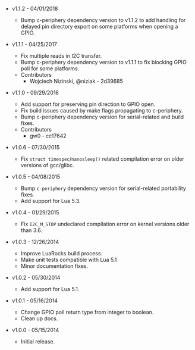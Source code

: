 * v1.1.2 - 04/01/2018
    * Bump c-periphery dependency version to v1.1.2 to add handling for delayed
      pin directory export on some platforms when opening a GPIO.

* v1.1.1 - 04/25/2017
    * Fix multiple reads in I2C transfer.
    * Bump c-periphery dependency version to v1.1.1 to fix blocking GPIO poll
      for some platforms.
    * Contributors
        * Wojciech Nizinski, @niziak - 2d39685

* v1.1.0 - 09/29/2016
    * Add support for preserving pin direction to GPIO open.
    * Fix build issues caused by make flags propagating to c-periphery.
    * Bump c-periphery dependency version for serial-related and build fixes.
    * Contributors
        * gw0 - cc17642

* v1.0.6 - 07/30/2015
    * Fix `struct timespec`/`nanosleep()` related compilation error on older
      versions of gcc/glibc.

* v1.0.5 - 04/08/2015
    * Bump `c-periphery` dependency version for serial-related portability
      fixes.
    * Add support for Lua 5.3.

* v1.0.4 - 01/29/2015
    * Fix `I2C_M_STOP` undeclared compilation error on kernel versions older
      than 3.6.

* v1.0.3 - 12/26/2014
    * Improve LuaRocks build process.
    * Make unit tests compatible with Lua 5.1
    * Minor documentation fixes.

* v1.0.2 - 05/30/2014
    * Add support for Lua 5.1.

* v1.0.1 - 05/16/2014
    * Change GPIO poll return type from integer to boolean.
    * Clean up docs.

* v1.0.0 - 05/15/2014
    * Initial release.
